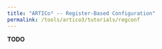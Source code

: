 ```yaml
---
title: "ARTICo³ -- Register-Based Configuration"
permalink: /tools/artico3/tutorials/regconf
---
```


**TODO**
